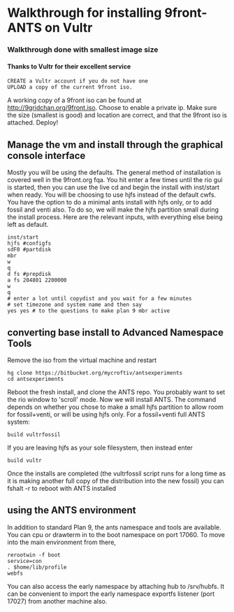 # Walkthrough for installing 9front-ANTS on Vultr
### Walkthrough done with smallest image size
#### Thanks to Vultr for their excellent service

	CREATE a Vultr account if you do not have one
	UPLOAD a copy of the current 9front iso. 

A working copy of a 9front iso can be found at http://9gridchan.org/9front.iso. Choose to enable a private ip. Make sure the size (smallest is good) and location are correct, and that the 9front iso is attached. Deploy!

##	Manage the vm and install through the graphical console interface ##

Mostly you will be using the defaults. The general method of installation is covered well in the 9front.org fqa. You hit enter a few times until the rio gui is started, then you can use the live cd and begin the install with inst/start when ready. You will be choosing to use hjfs instead of the default cwfs. You have the option to do a minimal ants install with hjfs only, or to add fossil and venti also. To do so, we will make the hjfs partition small during the install process. Here are the relevant inputs, with everything else being left as default.

	inst/start
	hjfs #configfs
	sdF0 #partdisk
	mbr
	w
	q
	d fs #prepdisk
	a fs 204801 2200000
	w
	q
	# enter a lot until copydist and you wait for a few minutes
	# set timezone and system name and then say
	yes yes # to the questions to make plan 9 mbr active

## converting base install to Advanced Namespace Tools ##

Remove the iso from the virtual machine and restart

	hg clone https://bitbucket.org/mycroftiv/antsexperiments
	cd antsexperiments

Reboot the fresh install, and clone the ANTS repo. You probably want to set the rio window to 'scroll' mode. Now we will install ANTS. The command depends on whether you chose to make a small hjfs partition to allow room for fossil+venti, or will be using hjfs only. For a fossil+venti full ANTS system:

	build vultrfossil

If you are leaving hjfs as your sole filesystem, then instead enter

	build vultr

Once the installs are completed (the vultrfossil script runs for a long time as it is making another full copy of the distribution into the new fossil) you can fshalt -r to reboot with ANTS installed

## using the ANTS environment ##

In addition to standard Plan 9, the ants namespace and tools are available. You can cpu or drawterm in to the boot namespace on port 17060. To move into the main environment from there,

	rerootwin -f boot
	service=con
	. $home/lib/profile
	webfs

You can also access  the early namespace by attaching hub to /srv/hubfs. It can be convenient to import the early namespace exportfs listener (port 17027) from another machine also.
